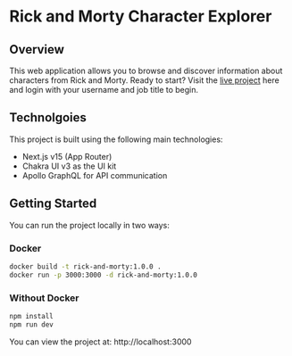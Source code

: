 # Rick and Morty Character Explorer

## Overview

This web application allows you to browse and discover information about characters from Rick and Morty. Ready to start? Visit the [live project](https://rick-and-morty-wgk6.vercel.app/login) here and login with your username and job title to begin.

## Technolgoies

This project is built using the following main technologies:

-   Next.js v15 (App Router)
-   Chakra UI v3 as the UI kit
-   Apollo GraphQL for API communication

## Getting Started

You can run the project locally in two ways:

### Docker

```bash
docker build -t rick-and-morty:1.0.0 .
docker run -p 3000:3000 -d rick-and-morty:1.0.0
```

### Without Docker

```bash
npm install
npm run dev
```

You can view the project at: http://localhost:3000
